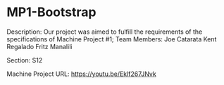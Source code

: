 # MP1-Bootstrap

Description:
  Our project was aimed to fulfill the requirements of the specifications of Machine Project #1;
Team Members:
  Joe Catarata
  Kent Regalado
  Fritz Manalili

Section: S12


Machine Project URL: https://youtu.be/Eklf267JNvk
